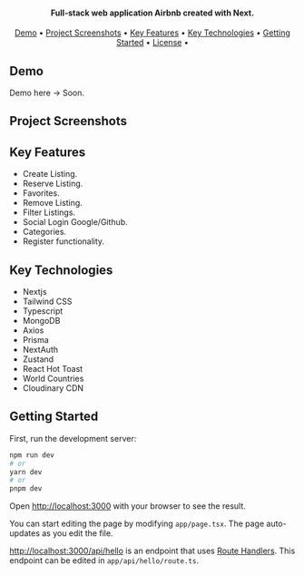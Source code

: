 <h4 align="center">
   Full-stack web application Airbnb created with Next.
</h4>

<p align="center">
  <a href="#demo">Demo</a> •
  <a href="#project-screenshots">Project Screenshots</a> •
  <a href="#key-features">Key Features</a> •
  <a href="#key-technologies">Key Technologies</a> •
  <a href="#gettingStarted">Getting Started</a> •
  <a href="#license">License</a> •
</p>

## Demo

Demo here -> Soon.


## Project Screenshots


## Key Features
- Create Listing.
- Reserve Listing.
- Favorites.
- Remove Listing.
- Filter Listings.
- Social Login Google/Github.
- Categories.
- Register functionality.


## Key Technologies
- Nextjs
- Tailwind CSS
- Typescript
- MongoDB
- Axios
- Prisma
- NextAuth
- Zustand
- React Hot Toast
- World Countries
- Cloudinary CDN

## Getting Started

First, run the development server:

```bash
npm run dev
# or
yarn dev
# or
pnpm dev
```

Open [http://localhost:3000](http://localhost:3000) with your browser to see the result.

You can start editing the page by modifying `app/page.tsx`. The page auto-updates as you edit the file.

[http://localhost:3000/api/hello](http://localhost:3000/api/hello) is an endpoint that uses [Route Handlers](https://beta.nextjs.org/docs/routing/route-handlers). This endpoint can be edited in `app/api/hello/route.ts`.




